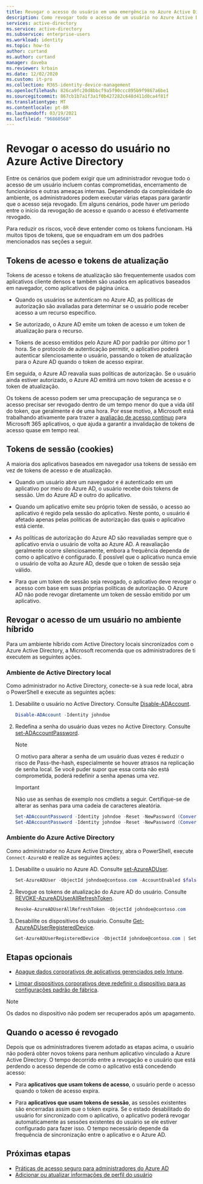 ```yaml
---
title: Revogar o acesso do usuário em uma emergência no Azure Active Directory | Microsoft Docs
description: Como revogar todo o acesso de um usuário no Azure Active Directory
services: active-directory
ms.service: active-directory
ms.subservice: enterprise-users
ms.workload: identity
ms.topic: how-to
author: curtand
ms.author: curtand
manager: daveba
ms.reviewer: krbain
ms.date: 12/02/2020
ms.custom: it-pro
ms.collection: M365-identity-device-management
ms.openlocfilehash: 826ca9fc20d8bbcf9a5f90ccc895b9f9867a6be1
ms.sourcegitcommit: 867cb1b7a1f3a1f0b427282c648d411d0ca4f81f
ms.translationtype: MT
ms.contentlocale: pt-BR
ms.lasthandoff: 03/19/2021
ms.locfileid: "96860568"
---
```

# <a name="revoke-user-access-in-azure-active-directory"></a>Revogar o acesso do usuário no Azure Active Directory

Entre os cenários que podem exigir que um administrador revogue todo o acesso de um usuário incluem contas comprometidas, encerramento de funcionários e outras ameaças internas. Dependendo da complexidade do ambiente, os administradores podem executar várias etapas para garantir que o acesso seja revogado. Em alguns cenários, pode haver um período entre o início da revogação de acesso e quando o acesso é efetivamente revogado.

Para reduzir os riscos, você deve entender como os tokens funcionam. Há muitos tipos de tokens, que se enquadram em um dos padrões mencionados nas seções a seguir.

## <a name="access-tokens-and-refresh-tokens"></a>Tokens de acesso e tokens de atualização

Tokens de acesso e tokens de atualização são frequentemente usados com aplicativos cliente densos e também são usados em aplicativos baseados em navegador, como aplicativos de página única.

- Quando os usuários se autenticam no Azure AD, as políticas de autorização são avaliadas para determinar se o usuário pode receber acesso a um recurso específico.  

- Se autorizado, o Azure AD emite um token de acesso e um token de atualização para o recurso.  

- Tokens de acesso emitidos pelo Azure AD por padrão por último por 1 hora. Se o protocolo de autenticação permitir, o aplicativo poderá autenticar silenciosamente o usuário, passando o token de atualização para o Azure AD quando o token de acesso expirar.

Em seguida, o Azure AD reavalia suas políticas de autorização. Se o usuário ainda estiver autorizado, o Azure AD emitirá um novo token de acesso e o token de atualização.

Os tokens de acesso podem ser uma preocupação de segurança se o acesso precisar ser revogado dentro de um tempo menor do que a vida útil do token, que geralmente é de uma hora. Por esse motivo, a Microsoft está trabalhando ativamente para trazer a [avaliação de acesso contínuo](../conditional-access/concept-continuous-access-evaluation.md) para Microsoft 365 aplicativos, o que ajuda a garantir a invalidação de tokens de acesso quase em tempo real.  

## <a name="session-tokens-cookies"></a>Tokens de sessão (cookies)

A maioria dos aplicativos baseados em navegador usa tokens de sessão em vez de tokens de acesso e de atualização.  

- Quando um usuário abre um navegador e é autenticado em um aplicativo por meio do Azure AD, o usuário recebe dois tokens de sessão. Um do Azure AD e outro do aplicativo.  

- Quando um aplicativo emite seu próprio token de sessão, o acesso ao aplicativo é regido pela sessão do aplicativo. Neste ponto, o usuário é afetado apenas pelas políticas de autorização das quais o aplicativo está ciente.

- As políticas de autorização do Azure AD são reavaliadas sempre que o aplicativo envia o usuário de volta ao Azure AD. A reavaliação geralmente ocorre silenciosamente, embora a frequência dependa de como o aplicativo é configurado. É possível que o aplicativo nunca envie o usuário de volta ao Azure AD, desde que o token de sessão seja válido.

- Para que um token de sessão seja revogado, o aplicativo deve revogar o acesso com base em suas próprias políticas de autorização. O Azure AD não pode revogar diretamente um token de sessão emitido por um aplicativo.  

## <a name="revoke-access-for-a-user-in-the-hybrid-environment"></a>Revogar o acesso de um usuário no ambiente híbrido

Para um ambiente híbrido com Active Directory locais sincronizados com o Azure Active Directory, a Microsoft recomenda que os administradores de ti executem as seguintes ações.  

### <a name="on-premises-active-directory-environment"></a>Ambiente de Active Directory local

Como administrador no Active Directory, conecte-se à sua rede local, abra o PowerShell e execute as seguintes ações:

1. Desabilite o usuário no Active Directory. Consulte [Disable-ADAccount](/powershell/module/addsadministration/disable-adaccount).

    ```PowerShell
    Disable-ADAccount -Identity johndoe  
    ```

1. Redefina a senha do usuário duas vezes no Active Directory. Consulte [set-ADAccountPassword](/powershell/module/addsadministration/set-adaccountpassword).

    > [!NOTE]
    > O motivo para alterar a senha de um usuário duas vezes é reduzir o risco de Pass-the-hash, especialmente se houver atrasos na replicação de senha local. Se você puder supor que essa conta não está comprometida, poderá redefinir a senha apenas uma vez.

    > [!IMPORTANT] 
    > Não use as senhas de exemplo nos cmdlets a seguir. Certifique-se de alterar as senhas para uma cadeia de caracteres aleatória.

    ```PowerShell
    Set-ADAccountPassword -Identity johndoe -Reset -NewPassword (ConvertTo-SecureString -AsPlainText "p@ssw0rd1" -Force)
    Set-ADAccountPassword -Identity johndoe -Reset -NewPassword (ConvertTo-SecureString -AsPlainText "p@ssw0rd2" -Force)
    ```

### <a name="azure-active-directory-environment"></a>Ambiente do Azure Active Directory

Como administrador no Azure Active Directory, abra o PowerShell, execute ``Connect-AzureAD`` e realize as seguintes ações:

1. Desabilite o usuário no Azure AD. Consulte [set-AzureADUser](/powershell/module/azuread/Set-AzureADUser).

    ```PowerShell
    Set-AzureADUser -ObjectId johndoe@contoso.com -AccountEnabled $false
    ```
1. Revogue os tokens de atualização do Azure AD do usuário. Consulte [REVOKE-AzureADUserAllRefreshToken](/powershell/module/azuread/revoke-azureaduserallrefreshtoken).

    ```PowerShell
    Revoke-AzureADUserAllRefreshToken -ObjectId johndoe@contoso.com
    ```

1. Desabilite os dispositivos do usuário. Consulte [Get-AzureADUserRegisteredDevice](/powershell/module/azuread/get-azureaduserregistereddevice).

    ```PowerShell
    Get-AzureADUserRegisteredDevice -ObjectId johndoe@contoso.com | Set-AzureADDevice -AccountEnabled $false
    ```

## <a name="optional-steps"></a>Etapas opcionais

- [Apague dados corporativos de aplicativos gerenciados pelo Intune](/mem/intune/apps/apps-selective-wipe).

- [Limpar dispositivos corporativos deve redefinir o dispositivo para as configurações padrão de fábrica](/mem/intune/remote-actions/devices-wipe).

> [!NOTE]
> Os dados no dispositivo não podem ser recuperados após um apagamento.

## <a name="when-access-is-revoked"></a>Quando o acesso é revogado

Depois que os administradores tiverem adotado as etapas acima, o usuário não poderá obter novos tokens para nenhum aplicativo vinculado a Azure Active Directory. O tempo decorrido entre a revogação e o usuário que está perdendo o acesso depende de como o aplicativo está concedendo acesso:

- Para **aplicativos que usam tokens de acesso**, o usuário perde o acesso quando o token de acesso expira.

- Para **aplicativos que usam tokens de sessão**, as sessões existentes são encerradas assim que o token expira. Se o estado desabilitado do usuário for sincronizado com o aplicativo, o aplicativo poderá revogar automaticamente as sessões existentes do usuário se ele estiver configurado para fazer isso.  O tempo necessário depende da frequência de sincronização entre o aplicativo e o Azure AD.

## <a name="next-steps"></a>Próximas etapas

- [Práticas de acesso seguro para administradores do Azure AD](../roles/security-planning.md)
- [Adicionar ou atualizar informações de perfil do usuário](../fundamentals/active-directory-users-profile-azure-portal.md)
